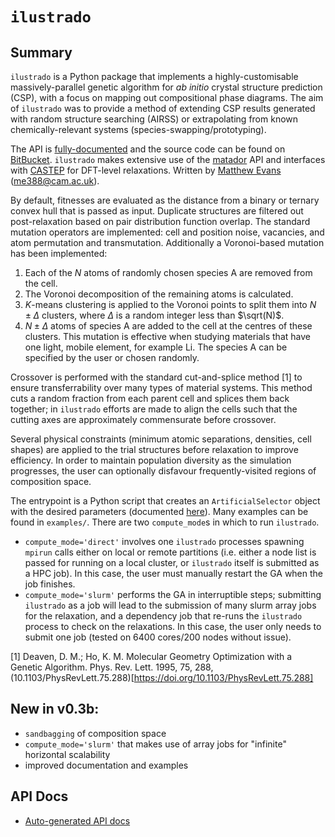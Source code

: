 # `ilustrado`

## Summary

`ilustrado` is a Python package that implements a highly-customisable massively-parallel genetic algorithm for *ab initio* crystal structure prediction (CSP), with a focus on mapping out compositional phase diagrams. The aim of `ilustrado` was to provide a method of extending CSP results generated with random structure searching (AIRSS) or extrapolating from known chemically-relevant systems (species-swapping/prototyping).

The API is [fully-documented](http://www.tcm.phy.cam.ac.uk/~me388/ilustrado) and the source code can be found on [BitBucket](https://bitbucket.org/me388/ilustrado). `ilustrado` makes extensive use of the [matador](https://tcm.phy.cam.ac.uk/~me388/matador) API and interfaces with [CASTEP](http://www.castep.org/) for DFT-level relaxations. Written by [Matthew Evans](http://www.tcm.phy.cam.ac.uk/~me388) (me388@cam.ac.uk).

By default, fitnesses are evaluated as the distance from a binary or ternary convex hull that is passed as input. Duplicate structures are filtered out post-relaxation based on pair distribution function overlap. The standard mutation operators are implemented: cell and position noise, vacancies, and atom permutation and transmutation. Additionally a Voronoi-based mutation has been implemented:
1. Each of the $N$ atoms of randomly chosen species $\mathrm{A}$ are removed from the cell.
2. The Voronoi decomposition of the remaining atoms is calculated.
3. $K$-means clustering is applied to the Voronoi points to split them into $N\pm\Delta$ clusters, where $\Delta$ is a random integer less than $\sqrt(N)$.
4. $N\pm\Delta$ atoms of species $\mathrm{A}$ are added to the cell at the centres of these clusters.
This mutation is effective when studying materials that have one light, mobile element, for example Li. The species $\mathrm{A}$ can be specified by the user or chosen randomly.

Crossover is performed with the standard cut-and-splice method [1] to ensure transferrability over many types of material systems. This method cuts a random fraction from each parent cell and splices them back together; in `ilustrado` efforts are made to align the cells such that the cutting axes are approximately commensurate before crossover.

Several physical constraints (minimum atomic separations, densities, cell shapes) are applied to the trial structures before relaxation to improve efficiency. In order to maintain population diversity as the simulation progresses, the user can optionally disfavour frequently-visited regions of composition space.

The entrypoint is a Python script that creates an `ArtificialSelector` object with the desired parameters (documented [here](http://www.tcm.phy.cam.ac.uk/~me388/ilustrado/ilustrado.html#ilustrado.ilustrado.ArtificialSelector)). Many examples can be found in `examples/`. There are two `compute_mode`s in which to run `ilustrado`.
- `compute_mode='direct'` involves one `ilustrado` processes spawning `mpirun` calls either on local or remote partitions (i.e. either a node list is passed for running on a local cluster, or `ilustrado` itself is submitted as a HPC job). In this case, the user must manually restart the GA when the job finishes.
- `compute_mode='slurm'` performs the GA in interruptible steps; submitting `ilustrado` as a job will lead to the submission of many slurm array jobs for the relaxation, and a dependency job that re-runs the `ilustrado` process to check on the relaxations. In this case, the user only needs to submit one job (tested on 6400 cores/200 nodes without issue).

[1] Deaven, D. M.; Ho, K. M. Molecular Geometry Optimization with a Genetic Algorithm. Phys. Rev. Lett. 1995, 75, 288, (10.1103/PhysRevLett.75.288)[https://doi.org/10.1103/PhysRevLett.75.288]


## New in v0.3b:

- `sandbagging` of composition space
- `compute_mode='slurm'` that makes use of array jobs for "infinite" horizontal scalability
- improved documentation and examples

## API Docs

- [Auto-generated API docs](http://www.tcm.phy.cam.ac.uk/~me388/ilustrado/ilustrado.html)
